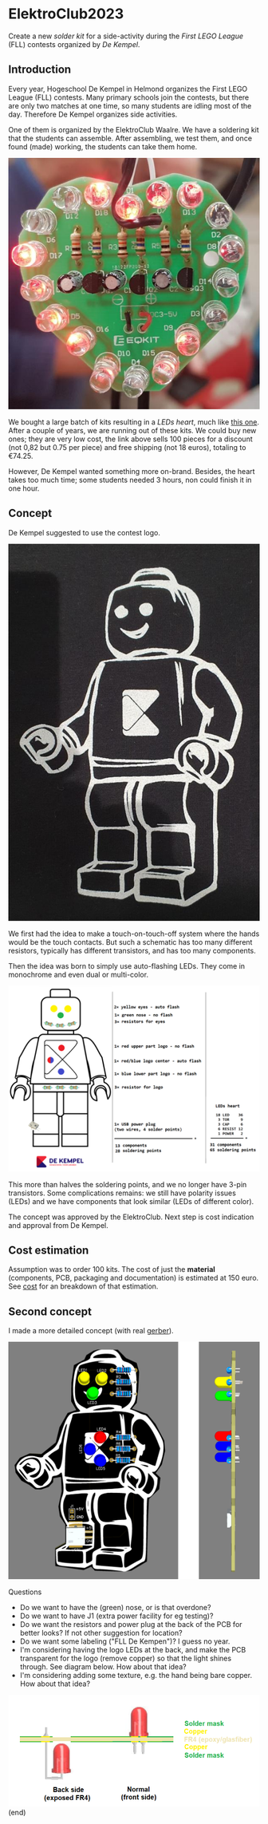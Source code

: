 # ElektroClub2023

Create a new _solder kit_ for a side-activity during the _First LEGO League_ (FLL) contests organized by _De Kempel_.


## Introduction

Every year, Hogeschool De Kempel in Helmond organizes the First LEGO League (FLL) contests.
Many primary schools join the contests, but there are only two matches at one time, 
so many students are idling most of the day. Therefore De Kempel organizes side activities.

One of them is organized by the ElektroClub Waalre. We have a soldering kit that the students
can assemble. After assembling, we test them, and once found (made) working, the students can take them home.

![LEDs heart ](leds-heart.jpg)

We bought a large batch of kits resulting in a _LEDs heart_, 
much like [this one](https://www.aliexpress.com/item/1005005573776883.html).
After a couple of years, we are running out of these kits. We could buy new ones; 
they are very low cost, the link above sells 100 pieces for a discount (not 0,82 but 0.75 per piece)
and free shipping (not 18 euros), totaling to €74.25.

However, De Kempel wanted something more on-brand. Besides, the heart takes too much time; 
some students needed 3 hours, non could finish it in one hour.


## Concept
De Kempel suggested to use the contest logo.

![Contest logo](contest-logo.jpg)

We first had the idea to make a touch-on-touch-off system where the hands would be
the touch contacts. But such a schematic has too many different resistors, 
typically has different transistors, and has too many components.

Then the idea was born to simply use auto-flashing LEDs. They come in monochrome
and even dual or multi-color.

![Concept](concept1.png)

This more than halves the soldering points, and we no longer have 3-pin transistors.
Some complications remains: we still have polarity issues (LEDs) 
and we have components that look similar (LEDs of different color).

The concept was approved by the ElektroClub.
Next step is cost indication and approval from De Kempel.



## Cost estimation

Assumption was to order 100 kits.
The cost of just the **material** (components, PCB, packaging and documentation) is estimated at 150 euro.
See [cost](cost.md) for an breakdown of that estimation.



## Second concept

I made a more detailed concept (with real [gerber](ECFLL2023pcb.zip)).

![Concept2](concept2.png)

Questions

 - Do we want to have the (green) nose, or is that overdone?
 - Do we want to have J1 (extra power facility for eg testing)?
 - Do we want the resistors and power plug at the back of the PCB for better looks? 
   If not other suggestion for location?
 - Do we want some labeling ("FLL De Kempen")? I guess no year.
 - I'm considering having the logo LEDs at the back, 
   and make the PCB transparent for the logo (remove copper) so that the light shines through.
   See diagram below. How about that idea?
 - I'm considering adding some texture, e.g. the hand being bare copper.
   How about that idea?

![LED mounting](LED-mounting.png)
(end)
